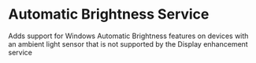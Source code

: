  # Automatic Brightness Service
 
 Adds support for Windows Automatic Brightness features on devices with an ambient light sensor that is not supported by the Display enhancement service
